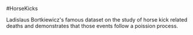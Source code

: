 #HorseKicks

Ladislaus Bortkiewicz's famous dataset on the study of horse kick related deaths and demonstrates that those events follow a poission process.
